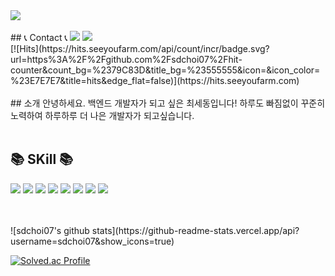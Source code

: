 
<img src="https://capsule-render.vercel.app/api?type=Rect&color=A3DCBE&height=300&section=header&text=Welcome%20to%20My%20Git&fontSize=90" />
 <br/>
 <br/>
## 📞 Contact 📞
<a href="mailto:djop1212@gmail.com" target="_blank"><img src="https://img.shields.io/badge/Gmail-EA4335?style=flat-square&logo=Gmail&logoColor=white"></a>
<a href="https://www.instagram.com/choi_sae27" target="_blank"> <img src="https://img.shields.io/badge/Instagram-E4405F?style=flat-square&logo=Instagram&logoColor=white"> </a>
<br/>
[![Hits](https://hits.seeyoufarm.com/api/count/incr/badge.svg?url=https%3A%2F%2Fgithub.com%2Fsdchoi07%2Fhit-counter&count_bg=%2379C83D&title_bg=%23555555&icon=&icon_color=%23E7E7E7&title=hits&edge_flat=false)](https://hits.seeyoufarm.com)
<br/>
 <br/>
## 소개
안녕하세요. 백엔드 개발자가 되고 싶은 최세동입니다!
하루도 빠짐없이 꾸준히 노력하여 하루하루 더 나은 개발자가 되고싶습니다.
<br/>
<br/>
 
## 📚 SKill 📚
<img src="https://img.shields.io/badge/React-61DAFB?style=flat-square&logo=React&logoColor=white"> </a>
<img src="https://img.shields.io/badge/Spring-6DB33F?style=flat-square&logo=Spring&logoColor=white"> </a>
<img src="https://img.shields.io/badge/Gradle-02303A?style=flat-square&logo=Gradle&logoColor=white"> </a>
<img src="https://img.shields.io/badge/Docker-2496ED?style=flat-square&logo=Docker&logoColor=white"> </a>
<img src="https://img.shields.io/badge/Kubernetes-326CE5?style=flat-square&logo=Kubernetes&logoColor=white"> </a>
<img src="https://img.shields.io/badge/Oracle-F80000?style=flat-square&logo=Oracle&logoColor=white"> </a>
<img src="https://img.shields.io/badge/Kafka-231F20?style=flat-square&logo=Kafka&logoColor=white"> </a>
<img src="https://img.shields.io/badge/Ubuntu-E95420?style=flat-square&logo=Ubuntu&logoColor=white"> </a>

<br/>
<br/>
![sdchoi07's github stats](https://github-readme-stats.vercel.app/api?username=sdchoi07&show_icons=true)

[![Solved.ac Profile](http://mazassumnida.wtf/api/v2/generate_badge?boj={djop})](https://solved.ac/{djop})


